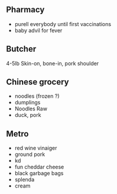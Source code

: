 ## Pharmacy

- purell everybody until first vaccinations
- baby advil for fever

## Butcher

4-5lb Skin-on, bone-in, pork shoulder

## Chinese grocery

- noodles (frozen ?)
- dumplings
- Noodles Raw
- duck, pork

## Metro

- red wine vinaiger
- ground pork
- kd
- fun cheddar cheese
- black garbage bags
- splenda
- cream
